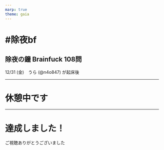 ```yaml
---
marp: true
theme: gaia
---
```

<!-- _class: lead invert -->
<style scoped>
section {
  font-family: 'Lato', 'Meiryo', sans-serif;
  background: url('./background-snow.png');
}
section h1 strong {
  color: #0288d1;
}
section > * {
  opacity: 0.9;
}
</style>

# <!-- fit --> **#除夜bf**
## 除夜の鐘 Brainfuck 108問
12/31 (金)　うら (@n4o847) が起床後

---
<!-- _class: lead -->

# 休憩中です

---
<!-- _class: lead -->

# 達成しました！

ご視聴ありがとうございました
